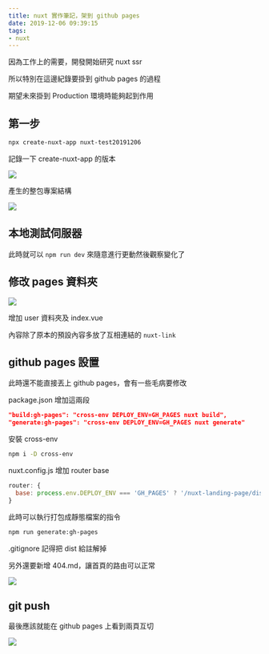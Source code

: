 ```yaml
---
title: nuxt 實作筆記，架到 github pages
date: 2019-12-06 09:39:15
tags:
- nuxt
---
```


因為工作上的需要，開發開始研究 nuxt ssr

所以特別在這邊紀錄要掛到 github pages 的過程

期望未來掛到 Production 環境時能夠起到作用

## 第一步

```bash
npx create-nuxt-app nuxt-test20191206
```

記錄一下 create-nuxt-app 的版本

![](https://i.imgur.com/YkumpVf.png)

產生的整包專案結構

![](https://i.imgur.com/ZN9IPrg.png)

## 本地測試伺服器

此時就可以 `npm run dev` 來隨意進行更動然後觀察變化了

## 修改 pages 資料夾

![](https://i.imgur.com/YAuMOOH.png)

增加 user 資料夾及 index.vue

內容除了原本的預設內容多放了互相連結的 `nuxt-link`

## github pages 設置

此時還不能直接丟上 github pages，會有一些毛病要修改

package.json 增加這兩段

```json
"build:gh-pages": "cross-env DEPLOY_ENV=GH_PAGES nuxt build",
"generate:gh-pages": "cross-env DEPLOY_ENV=GH_PAGES nuxt generate"
```

安裝 cross-env

```bash
npm i -D cross-env
```

nuxt.config.js 增加 router base

```javascript
router: {
  base: process.env.DEPLOY_ENV === 'GH_PAGES' ? '/nuxt-landing-page/dist/' : '/'
}
```

此時可以執行打包成靜態檔案的指令

```bash
npm run generate:gh-pages
```

.gitignore 記得把 dist 給註解掉

另外還要新增 404.md，讓首頁的路由可以正常

![](https://i.imgur.com/XWvFWyz.png)

## git push

最後應該就能在 github pages 上看到兩頁互切

![](https://i.imgur.com/563awVW.gif)
